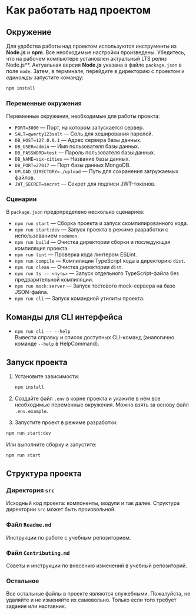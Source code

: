 # Как работать над проектом

## Окружение

Для удобства работы над проектом используются инструменты из **Node.js** и **npm**. Все необходимые настройки произведены. Убедитесь, что на рабочем компьютере установлен актуальный LTS релиз Node.js**. Актуальная версия **Node.js** указана в файле `package.json` в поле `node`. Затем, в терминале, перейдите в директорию с проектом и _единожды_ запустите команду:

```bash
npm install
```

### Переменные окружения

Переменные окружения, необходимые для работы проекта:

- `PORT=3000` — Порт, на котором запускается сервер.
- `SALT=qwerty123salt` — Соль для хеширования паролей.
- `DB_HOST=127.0.0.1` — Адрес сервера базы данных.
- `DB_USER=admin` — Имя пользователя базы данных.
- `DB_PASSWORD=test` — Пароль пользователя базы данных.
- `DB_NAME=six-cities` — Название базы данных.
- `DB_PORT=27017` — Порт базы данных MongoDB.
- `UPLOAD_DIRECTORY=./upload` — Путь для сохранения загружаемых файлов.
- `JWT_SECRET=secret` — Секрет для подписи JWT-токенов.

### Сценарии

В `package.json` предопределено несколько сценариев:

- `npm run start` — Сборка проекта и запуск скомпилированного кода.
- `npm run start:dev` — Запуск проекта в режиме разработки с использованием `nodemon`.
- `npm run build` — Очистка директории сборки и последующая компиляция проекта.
- `npm run lint` — Проверка кода линтером ESLint.
- `npm run compile` — Компиляция TypeScript кода в директорию `dist`.
- `npm run clean` — Очистка директории `dist`.
- `npm run ts -- <путь>` — Запуск отдельного TypeScript-файла без предварительной компиляции.
- `npm run mock:server` — Запуск тестового mock-сервера на базе JSON-файла.
- `npm run cli` — Запуск командной утилиты проекта.

## Команды для CLI интерфейса

- `npm run cli -- --help`  
  Вывести справку и список доступных CLI-команд (аналогично команде `--help` в HelpCommand).
  
## Запуск проекта

1. Установите зависимости:

    ```bash
    npm install
    ```

2. Создайте файл `.env` в корне проекта и укажите в нём все необходимые переменные окружения. Можно взять за основу файл `.env.example`.

3. Запустите проект в режиме разработки:

```bash
npm run start:dev
```

Или выполните сборку и запустите:

```bash
npm run start
```

## Структура проекта

### Директория `src`

Исходный код проекта: компоненты, модули и так далее. Структура директории `src` может быть произвольной.

### Файл `Readme.md`

Инструкции по работе с учебным репозиторием.

### Файл `Contributing.md`

Советы и инструкции по внесению изменений в учебный репозиторий.

### Остальное

Все остальные файлы в проекте являются служебными. Пожалуйста, не удаляйте и не изменяйте их самовольно. Только если того требует задание или наставник.
